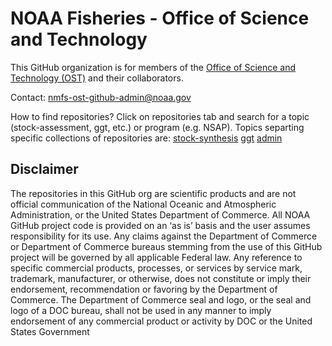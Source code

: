 # NOAA Fisheries - Office of Science and Technology

This GitHub organization is for members of the [Office of Science and Technology (OST)]([https://www.fisheries.noaa.gov/about/northwest-fisheries-science-center](https://www.fisheries.noaa.gov/about/office-science-and-technology)) and their collaborators. 

Contact: nmfs-ost-github-admin@noaa.gov

How to find repositories? Click on repositories tab and search for a topic (stock-assessment, ggt, etc.) or program (e.g. NSAP). 
Topics separting specific collections of repositories are:
[stock-synthesis](https://github.com/orgs/noaa-S-T/repositories?q=stock-synthesis&type=all&language=&sort=)
[ggt](https://github.com/orgs/noaa-S-T/repositories?q=ggt&type=all&language=&sort=)
[admin](https://github.com/orgs/noaa-S-T/repositories?q=admin&type=all&language=&sort=)

## Disclaimer

The repositories in this GitHub org are scientific products and are not official communication of the National Oceanic and Atmospheric Administration, or the United States Department of Commerce. All NOAA GitHub project code is provided on an ‘as is’ basis and the user assumes responsibility for its use. Any claims against the Department of Commerce or Department of Commerce bureaus stemming from the use of this GitHub project will be governed by all applicable Federal law. Any reference to specific commercial products, processes, or services by service mark, trademark, manufacturer, or otherwise, does not constitute or imply their endorsement, recommendation or favoring by the Department of Commerce. The Department of Commerce seal and logo, or the seal and logo of a DOC bureau, shall not be used in any manner to imply endorsement of any commercial product or activity by DOC or the United States Government
